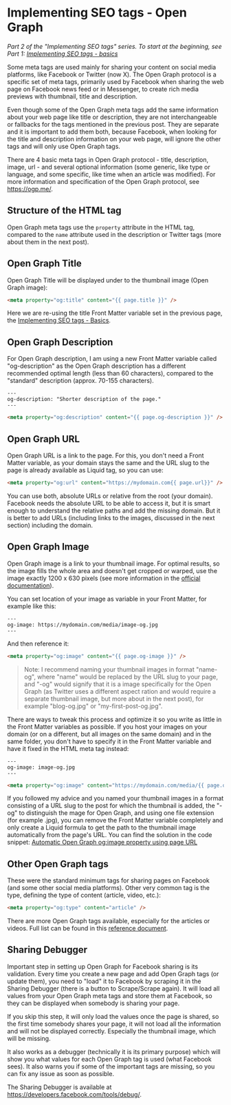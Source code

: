 # Implementing SEO tags - Open Graph

_Part 2 of the "Implementing SEO tags" series. To start at the beginning, see Part 1: [Implementing SEO tags - basics](https://github.com/mareklexuan/jekyll-tips-tricks/blob/main/source/2-tips-and-tricks/implementing-SEO-tags-basics.md)_

Some meta tags are used mainly for sharing your content on social media platforms, like Facebook or Twitter (now X). The Open Graph protocol is a specific set of meta tags, primarily used by Facebook when sharing the web page on Facebook news feed or in Messenger, to create rich media previews with thumbnail, title and description.

Even though some of the Open Graph meta tags add the same information about your web page like title or description, they are not interchangeable or fallbacks for the tags mentioned in the previous post. They are separate and it is important to add them both, because Facebook, when looking for the title and description information on your web page, will ignore the other tags and will only use Open Graph tags.

There are 4 basic meta tags in Open Graph protocol - title, description, image, url - and several optional information (some generic, like type or language, and some specific, like time when an article was modified). For more information and specification of the Open Graph protocol, see <https://ogp.me/>.

## Structure of the HTML tag

Open Graph meta tags use the `property` attribute in the HTML tag, compared to the `name` attribute used in the description or Twitter tags (more about them in the next post).

## Open Graph Title

Open Graph Title will be displayed under to the thumbnail image (Open Graph image):

```html
<meta property="og:title" content="{{ page.title }}" />
```

Here we are re-using the title Front Matter variable set in the previous page, the [Implementing SEO tags - Basics](https://github.com/mareklexuan/jekyll-tips-tricks/blob/main/source/2-tips-and-tricks/implementing-SEO-tags-basics.md).

## Open Graph Description

For Open Graph description, I am using a new Front Matter variable called "og-description" as the Open Graph description has a different recommended optimal length (less than 60 characters), compared to the "standard" description (approx. 70-155 characters).

```front matter
---
og-description: "Shorter description of the page."
---
```

```html
<meta property="og:description" content="{{ page.og-description }}" />
```

## Open Graph URL

Open Graph URL is a link to the page. For this, you don't need a Front Matter variable, as your domain stays the same and the URL slug to the page is already available as Liquid tag, so you can use:

```html
<meta property="og:url" content="https://mydomain.com{{ page.url}}" />
```

You can use both, absolute URLs or relative from the root (your domain). Facebook needs the absolute URL to be able to access it, but it is smart enough to understand the relative paths and add the missing domain. But it is better to add URLs (including links to the images, discussed in the next section) including the domain.

## Open Graph Image

Open Graph image is a link to your thumbnail image. For optimal results, so the image fills the whole area and doesn't get cropped or warped, use the image exactly 1200 x 630 pixels (see more information in the [official documentation](https://developers.facebook.com/docs/sharing/webmasters/images/)).

You can set location of your image as variable in your Front Matter, for example like this:

```front matter
---
og-image: https://mydomain.com/media/image-og.jpg
---
```

And then reference it:

```html
<meta property="og:image" content="{{ page.og-image }}" />
```

> Note: I recommend naming your thumbnail images in format "name-og", where "name" would be replaced by the URL slug to your page, and "-og" would signify that it is a image specifically for the Open Graph (as Twitter uses a different aspect ration and would require a separate thumbnail image, but more about in the next post), for example "blog-og.jpg" or "my-first-post-og.jpg".

There are ways to tweak this process and optimize it so you write as little in the Front Matter variables as possible. If you host your images on your domain (or on a different, but all images on the same domain) and in the same folder, you don't have to specify it in the Front Matter variable and have it fixed in the HTML meta tag instead:

```front matter
---
og-image: image-og.jpg
---
```

```html
<meta property="og:image" content="https://mydomain.com/media/{{ page.og-image }}" />
```

If you followed my advice and you named your thumbnail images in a format consisting of a URL slug to the post for which the thumbnail is added, the "-og" to distinguish the mage for Open Graph, and using one file extension (for example .jpg), you can remove the Front Matter variable completely and only create a Liquid formula to get the path to the thumbnail image automatically from the page's URL. You can find the solution in the code snippet: [Automatic Open Graph og:image property using page URL](https://github.com/mareklexuan/jekyll-tips-tricks/blob/main/source/3-code-snippets/open-graph-and-twitter-image-property-using-page-url.md)

## Other Open Graph tags

These were the standard minimum tags for sharing pages on Facebook (and some other social media platforms). Other very common tag is the type, defining the type of content (article, video, etc.):

```html
<meta property="og:type" content="article" />
```

There are more Open Graph tags available, especially for the articles or videos. Full list can be found in this [reference document](https://developers.facebook.com/docs/sharing/webmasters).

## Sharing Debugger

Important step in setting up Open Graph for Facebook sharing is its validation. Every time you create a new page and add Open Graph tags (or update them), you need to "load" it to Facebook by scraping it in the Sharing Debugger (there is a button to Scrape/Scrape again). It will load all values from your Open Graph meta tags and store them at Facebook, so they can be displayed when somebody is sharing your page.

If you skip this step, it will only load the values once the page is shared, so the first time somebody shares your page, it will not load all the information and will not be displayed correctly. Especially the thumbnail image, which will be missing.

It also works as a debugger (technically it is its primary purpose) which will show you what values for each Open Graph tag is used (what Facebook sees). It also warns you if some of the important tags are missing, so you can fix any issue as soon as possible.

The Sharing Debugger is available at <https://developers.facebook.com/tools/debug/>.
